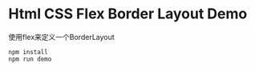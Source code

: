 Html CSS Flex Border Layout Demo
=================================

使用flex来定义一个BorderLayout

```
npm install
npm run demo
```
